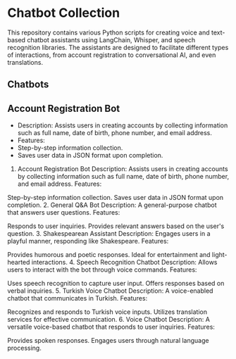 # Chatbot Collection

This repository contains various Python scripts for creating voice and text-based chatbot assistants using LangChain, Whisper, and speech recognition libraries. The assistants are designed to facilitate different types of interactions, from account registration to conversational AI, and even translations.

## Chatbots

## Account Registration Bot
- Description: Assists users in creating accounts by collecting information such as full name, date of birth, phone number, and email address.
- Features:
- Step-by-step information collection.
- Saves user data in JSON format upon completion.

1. Account Registration Bot
Description: Assists users in creating accounts by collecting information such as full name, date of birth, phone number, and email address.
Features:

Step-by-step information collection.
Saves user data in JSON format upon completion.
2. General Q&A Bot
Description: A general-purpose chatbot that answers user questions.
Features:

Responds to user inquiries.
Provides relevant answers based on the user's question.
3. Shakespearean Assistant
Description: Engages users in a playful manner, responding like Shakespeare.
Features:

Provides humorous and poetic responses.
Ideal for entertainment and light-hearted interactions.
4. Speech Recognition Chatbot
Description: Allows users to interact with the bot through voice commands.
Features:

Uses speech recognition to capture user input.
Offers responses based on verbal inquiries.
5. Turkish Voice Chatbot
Description: A voice-enabled chatbot that communicates in Turkish.
Features:

Recognizes and responds to Turkish voice inputs.
Utilizes translation services for effective communication.
6. Voice Chatbot
Description: A versatile voice-based chatbot that responds to user inquiries.
Features:

Provides spoken responses.
Engages users through natural language processing.
